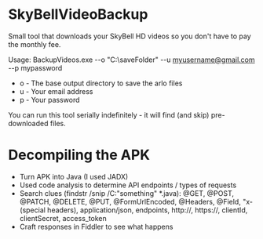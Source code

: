 # SkyBellVideoBackup
Small tool that downloads your SkyBell HD videos so you don't have to pay the monthly fee.

Usage:  BackupVideos.exe --o "C:\saveFolder" --u myusername@gmail.com --p mypassword

*  o - The base output directory to save the arlo files
*  u - Your email address
*  p - Your password

You can run this tool serially indefinitely - it will find (and skip) pre-downloaded files.

# Decompiling the APK

* Turn APK into Java (I used JADX)
* Used code analysis to determine API endpoints / types of requests
* Search clues  (findstr /snip /C:"something" *.java):  @GET, @POST, @PATCH, @DELETE, @PUT, @FormUrlEncoded, @Headers, @Field, \"x- (special headers), application/json, endpoints, http://, https://, clientId, clientSecret, access_token
* Craft responses in Fiddler to see what happens